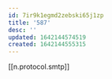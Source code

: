 ```yaml
---
id: 7ir9k1egmd2zebski65j1zp
title: '587'
desc: ''
updated: 1642144574519
created: 1642144555315
---
```



[[n.protocol.smtp]]
